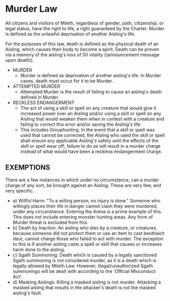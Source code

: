 # Murder Law

All citizens and visitors of Mileth, regardless of gender, path, citizenship, or legal status, have the right to life, a right guaranteed by the Charter. Murder is defined as the unlawful deprivation of another Aisling's life.  

For the purposes of this law, death is defined as the physical death of an Aisling, which causes their body to become a spirit. Death can be proven via a memory of the aisling's loss of 50 vitality ((announcement message upon death)).  

- MURDER
  - Murder is defined as deprivation of another aisling's life. In Murder cases, death must occur for it to be Murder.
- ATTEMPTED MURDER
  - Attempted Murder is the result of failing to cause an aisling's death defined in Murder.
- RECKLESS ENDANGERMENT
  - The act of using a skill or spell on any creature that would give it increased power over an Aisling and/or using a skill or spell on any Aisling that would weaken them when in contest with a creature and failing to correct this error and/or saving the Aisling's life.
  - This includes Grouphunting. In the event that a skill or spell was used that cannot be corrected, the Aisling who used the skill or spell shall ensure any applicable Aisling's safety until the effects of the skill or spell wear off; failure to do so will result in a murder charge instead of what would have been a reckless endangerment charge.

## EXEMPTIONS

There are a few instances in which under no circumstance, can a murder charge of any sort, be brought against an Aisling. These are very few, and very specific.  

- a) Willful Harm: "To a willing person, no injury is done." Someone who willingly places their life in danger cannot claim they were murdered, under any circumstance. Entering the Arena is a prime example of this. This does not include entering monster hunting areas. Any form of Murder threat is excluded from this.
- b) Death by Inaction: An aisling who dies by a creature, or creatures, because someone did not protect them or use an item to cast beothaich deur, cannot charge those who failed to act with murder. The exception to this is if another aisling casts a spell or skill that causes or increases harm done to the aisling.
- c) Sgath Summoning: Death which is caused by a legally sanctioned Sgath summoning is not considered murder, as it is a death which is legally allowed by Mileth Law. However, illegal/unauthorized Sgath summonings will be dealt with according to the 'Official Misconduct Act'.
- d) Masking Aislings: Killing a masked aisling is not murder. Attacking a masked aisling that results in the attacker's death is not the masked aisling's fault.
